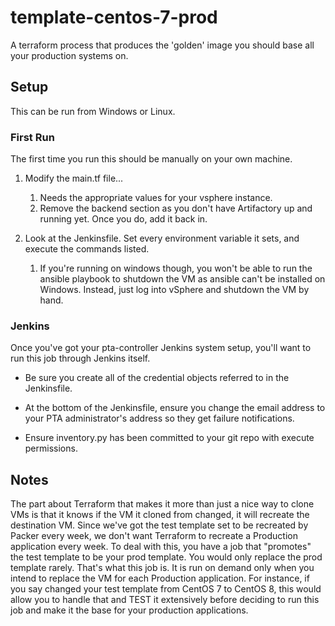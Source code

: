 # template-centos-7-prod

A terraform process that produces the 'golden' image you should base all your production systems on.

## Setup

This can be run from Windows or Linux.

### First Run

The first time you run this should be manually on your own machine. 

1. Modify the main.tf file...
    1. Needs the appropriate values for your vsphere instance.
    1. Remove the backend section as you don't have Artifactory up and running yet. Once you do, add it back in.

1. Look at the Jenkinsfile. Set every environment variable it sets, and execute the commands listed.

    1. If you're running on windows though, you won't be able to run the ansible playbook to shutdown
the VM as ansible can't be installed on Windows. Instead, just log into vSphere and shutdown the VM
by hand.

### Jenkins

Once you've got your pta-controller Jenkins system setup, you'll want to run this job through
Jenkins itself. 

* Be sure you create all of the credential objects referred to in the Jenkinsfile.

* At the bottom of the Jenkinsfile, ensure you change the email address to your PTA 
administrator's address so they get failure notifications.

* Ensure inventory.py has been committed to your git repo with execute permissions.

## Notes

The part about Terraform that makes it more than just a nice way to clone VMs is
that it knows if the VM it cloned from changed, it will recreate the destination VM.
Since we've got the test template set to be recreated by Packer every week, we don't
want Terraform to recreate a Production application every week. To deal with this,
you have a job that "promotes" the test template to be your prod template. You would
only replace the prod template rarely. That's what this job is. It is run on demand
only when you intend to replace the VM for each Production application. For instance,
if you say changed your test template from CentOS 7 to CentOS 8, this would allow you
to handle that and TEST it extensively before deciding to run this job and 
make it the base for your production applications.

